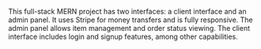 This full-stack MERN project has two interfaces: a client interface and an admin panel. It uses Stripe for money transfers and is fully responsive. The admin panel allows item management and order status viewing. The client interface includes login and signup features, among other capabilities.
